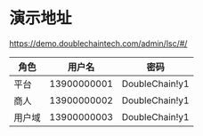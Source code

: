 
# 演示地址

https://demo.doublechaintech.com/admin/lsc/#/

| 角色        | 用户名           | 密码         |
| ------------- |:-------------:|:-------------------:|
|平台|13900000001|DoubleChain!y1|
|商人|13900000002|DoubleChain!y1|
|用户域|13900000003|DoubleChain!y1|
